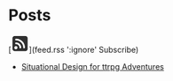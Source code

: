 # Posts

[![RSS](images/rss.png)](feed.rss ':ignore' Subscribe)

* [Situational Design for ttrpg Adventures](posts/situationalDesignForRPGAdventures.md)
